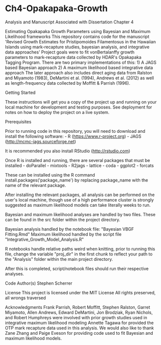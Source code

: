 # Ch4-Opakapaka-Growth
Analysis and Manuscript Associated with Dissertation Chapter 4

Estimating Opakapaka Growth Parameters using Bayesian and Maximum Likelihood frameworks
This repository contains code for the manuscript 'Revised Growth Estimates for Pristipomoides Filamentosus in the Hawaiian Islands using mark-recapture studies, bayesian analysis, and integrative data approaches'
Project goals were to fit vonBertalanffy growth parameters to mark-recapture data collected by HDAR's Opakapaka Tagging Program. 
There are two primary implementations of this:
	1) A JAGS based Bayesian approach
	2) A maximum likelihood based integrative data approach
The later approach also includes direct aging data from Ralston and Miyamoto (1983), DeMartini et al. (1994), Andrews et al. (2012) as well as length-frequency data collected by Moffitt & Parrish (1996). 

Getting Started

These instructions will get you a copy of the project up and running on your local machine for development and testing purposes. See deployment for notes on how to deploy the project on a live system.

Prerequisites

Prior to running code in this repository, you will need to download and install the following software:
	- R (https://www.r-project.org)
	- JAGS (http://mcmc-jags.sourceforge.net)

It is recommended you also install RStudio (http://rstudio.com)

Once R is installed and running, there are several packages that must be installed
	- doParallel
	- mixtools
	- R2jags
	- lattice
	- coda
	- ggplot2
	- forcats
	
These can be installed using the R command install.packages('package_name') by replacing package_name with the name of the relevant package.

After installing the relevant packages, all analysis can be performed on the user's local machine, though use of a high performance cluster is strongly suggested as maximum likelihood models can take literally weeks to run.

Bayesian and maximum likelihood analyses are handled by two files. These can be found in the src folder within the project directory. 

Bayesian analysis handled by the notebook file: "Bayesian VBGF Fitting.Rmd"
Maximum likelihood handled by the script file "Integrative_Growth_Model_Analysis.R"

R notebooks handle relative paths weird when knitting, prior to running this file, change the variable "proj_dir" in the first chunk to reflect your path to the "Analysis" folder within the main project directory.

After this is completed, script/notebook files should run their respective analyses.


Code Author(s)
Stephen Scherrer

License
This project is licensed under the MIT License
All rights preserved, all wrongs traversed


Acknowledgments
Frank Parrish, Robert Moffitt, Stephen Ralston, Garret Miyamoto, Allen Andrews, Edward DeMartini, Jon Brodziak, Ryan Nichols, and Robert Humphreys were involved with prior growth studies used in integrative maximum likelihood modeling
Annette Tagawa for provided the OTP mark recapture data used in this analysis. 
We would also like to thank Zane Zhang and Paige Eveson for providing code used to fit Bayesian and maximum likelihood models.

